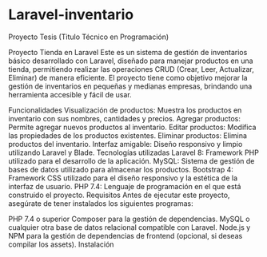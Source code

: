 # Laravel-inventario
Proyecto Tesis (Titulo Técnico en Programación)

Proyecto Tienda en Laravel
Este es un sistema de gestión de inventarios básico desarrollado con Laravel, diseñado para manejar productos en una tienda, permitiendo realizar las operaciones CRUD (Crear, Leer, Actualizar, Eliminar) de manera eficiente. El proyecto tiene como objetivo mejorar la gestión de inventarios en pequeñas y medianas empresas, brindando una herramienta accesible y fácil de usar.

Funcionalidades
Visualización de productos: Muestra los productos en inventario con sus nombres, cantidades y precios.
Agregar productos: Permite agregar nuevos productos al inventario.
Editar productos: Modifica las propiedades de los productos existentes.
Eliminar productos: Elimina productos del inventario.
Interfaz amigable: Diseño responsivo y limpio utilizando Laravel y Blade.
Tecnologías utilizadas
Laravel 8: Framework PHP utilizado para el desarrollo de la aplicación.
MySQL: Sistema de gestión de bases de datos utilizado para almacenar los productos.
Bootstrap 4: Framework CSS utilizado para el diseño responsivo y la estética de la interfaz de usuario.
PHP 7.4: Lenguaje de programación en el que está construido el proyecto.
Requisitos
Antes de ejecutar este proyecto, asegúrate de tener instalados los siguientes programas:

PHP 7.4 o superior
Composer para la gestión de dependencias.
MySQL o cualquier otra base de datos relacional compatible con Laravel.
Node.js y NPM para la gestión de dependencias de frontend (opcional, si deseas compilar los assets).
Instalación
